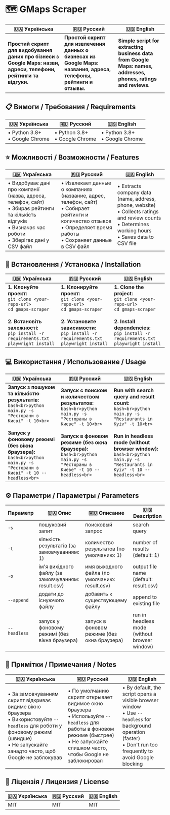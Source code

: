 # 🗺️ GMaps Scraper

| 🇺🇦 Українська | 🇷🇺 Русский | 🇺🇸 English |
|---|---|---|
| **Простий скрипт для видобування даних про бізнеси з Google Maps: назви, адреси, телефони, рейтинги та відгуки.** | **Простой скрипт для извлечения данных о бизнесах из Google Maps: названия, адреса, телефоны, рейтинги и отзывы.** | **Simple script for extracting business data from Google Maps: names, addresses, phones, ratings and reviews.** |

## 📋 Вимоги / Требования / Requirements

| 🇺🇦 Українська | 🇷🇺 Русский | 🇺🇸 English |
|---|---|---|
| • Python 3.8+<br>• Google Chrome | • Python 3.8+<br>• Google Chrome | • Python 3.8+<br>• Google Chrome |

## ⭐ Можливості / Возможности / Features

| 🇺🇦 Українська | 🇷🇺 Русский | 🇺🇸 English |
|---|---|---|
| • Видобуває дані про компанії (назва, адреса, телефон, сайт)<br>• Збирає рейтинги та кількість відгуків<br>• Визначає час роботи<br>• Зберігає дані у CSV файл | • Извлекает данные о компаниях (название, адрес, телефон, сайт)<br>• Собирает рейтинги и количество отзывов<br>• Определяет время работы<br>• Сохраняет данные в CSV файл | • Extracts company data (name, address, phone, website)<br>• Collects ratings and review counts<br>• Determines working hours<br>• Saves data to CSV file |

## 🚀 Встановлення / Установка / Installation

| 🇺🇦 Українська | 🇷🇺 Русский | 🇺🇸 English |
|---|---|---|
| **1. Клонуйте проект:**<br>`git clone <your-repo-url>`<br>`cd gmaps-scraper`<br><br>**2. Встановіть залежності:**<br>`pip install -r requirements.txt`<br>`playwright install` | **1. Клонируйте проект:**<br>`git clone <your-repo-url>`<br>`cd gmaps-scraper`<br><br>**2. Установите зависимости:**<br>`pip install -r requirements.txt`<br>`playwright install` | **1. Clone the project:**<br>`git clone <your-repo-url>`<br>`cd gmaps-scraper`<br><br>**2. Install dependencies:**<br>`pip install -r requirements.txt`<br>`playwright install` |

## 💻 Використання / Использование / Usage

| 🇺🇦 Українська | 🇷🇺 Русский | 🇺🇸 English |
|---|---|---|
| **Запуск з пошуком та кількістю результатів:**<br>```bash<br>python main.py -s "Ресторани в Києві" -t 10<br>```<br><br>**Запуск у фоновому режимі (без вікна браузера):**<br>```bash<br>python main.py -s "Ресторани в Києві" -t 10 --headless<br>``` | **Запуск с поиском и количеством результатов:**<br>```bash<br>python main.py -s "Рестораны в Киеве" -t 10<br>```<br><br>**Запуск в фоновом режиме (без окна браузера):**<br>```bash<br>python main.py -s "Рестораны в Киеве" -t 10 --headless<br>``` | **Run with search query and result count:**<br>```bash<br>python main.py -s "Restaurants in Kyiv" -t 10<br>```<br><br>**Run in headless mode (without browser window):**<br>```bash<br>python main.py -s "Restaurants in Kyiv" -t 10 --headless<br>``` |

## ⚙️ Параметри / Параметры / Parameters

| Параметр | 🇺🇦 Опис | 🇷🇺 Описание | 🇺🇸 Description |
|---|---|---|---|
| `-s` | пошуковий запит | поисковый запрос | search query |
| `-t` | кількість результатів (за замовчуванням: 1) | количество результатов (по умолчанию: 1) | number of results (default: 1) |
| `-o` | ім'я вихідного файлу (за замовчуванням: result.csv) | имя выходного файла (по умолчанию: result.csv) | output file name (default: result.csv) |
| `--append` | додати до існуючого файлу | добавить к существующему файлу | append to existing file |
| `--headless` | запуск у фоновому режимі (без вікна браузера) | запуск в фоновом режиме (без окна браузера) | run in headless mode (without browser window) |

## 📝 Примітки / Примечания / Notes

| 🇺🇦 Українська | 🇷🇺 Русский | 🇺🇸 English |
|---|---|---|
| • За замовчуванням скрипт відкриває видиме вікно браузера<br>• Використовуйте `--headless` для роботи у фоновому режимі (швидше)<br>• Не запускайте занадто часто, щоб Google не заблокував | • По умолчанию скрипт открывает видимое окно браузера<br>• Используйте `--headless` для работы в фоновом режиме (быстрее)<br>• Не запускайте слишком часто, чтобы Google не заблокировал | • By default, the script opens a visible browser window<br>• Use `--headless` for background operation (faster)<br>• Don't run too frequently to avoid Google blocking |

## 📄 Ліцензія / Лицензия / License

| 🇺🇦 Українська | 🇷🇺 Русский | 🇺🇸 English |
|---|---|---|
| MIT | MIT | MIT |